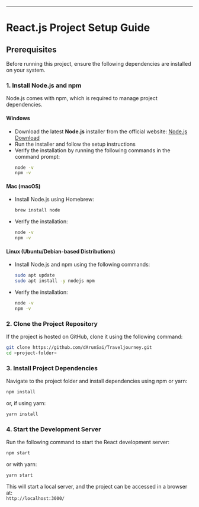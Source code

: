 ---

# React.js Project Setup Guide

## Prerequisites

Before running this project, ensure the following dependencies are installed on your system.

### 1. Install Node.js and npm

Node.js comes with npm, which is required to manage project dependencies.

#### **Windows**

- Download the latest **Node.js** installer from the official website: [Node.js Download](https://nodejs.org/)
- Run the installer and follow the setup instructions
- Verify the installation by running the following commands in the command prompt:
  ```sh
  node -v
  npm -v
  ```

#### **Mac (macOS)**

- Install Node.js using Homebrew:
  ```sh
  brew install node
  ```
- Verify the installation:
  ```sh
  node -v
  npm -v
  ```

#### **Linux (Ubuntu/Debian-based Distributions)**

- Install Node.js and npm using the following commands:
  ```sh
  sudo apt update
  sudo apt install -y nodejs npm
  ```
- Verify the installation:
  ```sh
  node -v
  npm -v
  ```

### 2. Clone the Project Repository

If the project is hosted on GitHub, clone it using the following command:

```sh
git clone https://github.com/dArunSai/Traveljourney.git
cd <project-folder>
```

### 3. Install Project Dependencies

Navigate to the project folder and install dependencies using npm or yarn:

```sh
npm install
```

or, if using yarn:

```sh
yarn install
```

### 4. Start the Development Server

Run the following command to start the React development server:

```sh
npm start
```

or with yarn:

```sh
yarn start
```

This will start a local server, and the project can be accessed in a browser at:  
`http://localhost:3000/`
